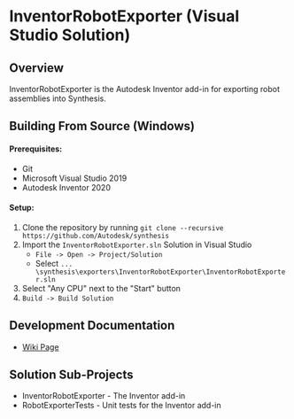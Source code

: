 # InventorRobotExporter (Visual Studio Solution)

## Overview
InventorRobotExporter is the Autodesk Inventor add-in for exporting robot assemblies into Synthesis.

## Building From Source (Windows)

#### Prerequisites:
* Git
* Microsoft Visual Studio 2019
* Autodesk Inventor 2020

#### Setup:
1) Clone the repository by running `git clone --recursive https://github.com/Autodesk/synthesis`
2) Import the `InventorRobotExporter.sln` Solution in Visual Studio
   - `File -> Open -> Project/Solution`
   - Select `... \synthesis\exporters\InventorRobotExporter\InventorRobotExporter.sln`
3) Select "Any CPU" next to the "Start" button
4) `Build -> Build Solution`

## Development Documentation
*  [Wiki Page](https://github.com/Autodesk/synthesis/wiki/Inventor-Robot-Exporter)

## Solution Sub-Projects
- InventorRobotExporter - The Inventor add-in
- RobotExporterTests - Unit tests for the Inventor add-in